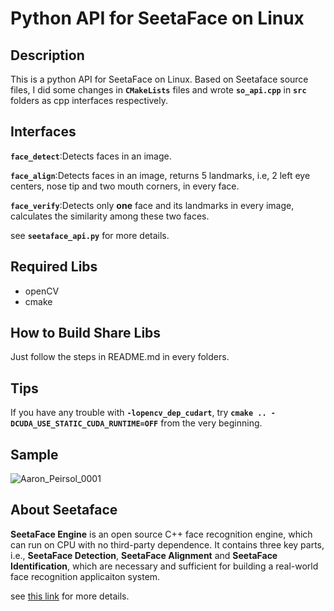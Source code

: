 # Python API for SeetaFace on Linux

## Description

This is a python API for SeetaFace on Linux. Based on Seetaface source files, I did some changes in **`CMakeLists`** files and wrote **`so_api.cpp`** in **`src`** folders as cpp interfaces respectively.

## Interfaces

**`face_detect`**:Detects faces in an image.

**`face_align`**:Detects faces in an image, returns 5 landmarks, i.e, 2 left eye centers, nose tip and two mouth corners, in every face.

**`face_verify`**:Detects only **one** face and its landmarks in every image, calculates the similarity among these two faces.

see **`seetaface_api.py`** for more details.

## Required Libs

- openCV
- cmake

## How to Build Share Libs

Just follow the steps in README.md in every folders.

## Tips

If you have any trouble with **`-lopencv_dep_cudart`**, try **`cmake .. -DCUDA_USE_STATIC_CUDA_RUNTIME=OFF`** from the very beginning.

## Sample

![Aaron_Peirsol_0001](https://ooo.0o0.ooo/2017/03/07/58be302547a7b.jpg)

## About Seetaface

**SeetaFace Engine** is an open source C++ face recognition engine, which can run on CPU with no third-party dependence. It contains three key parts, i.e., **SeetaFace Detection**, **SeetaFace Alignment** and **SeetaFace Identification**, which are necessary and sufficient for building a real-world face recognition applicaiton system.

see [this link](https://github.com/seetaface/SeetaFaceEngine) for more details.
